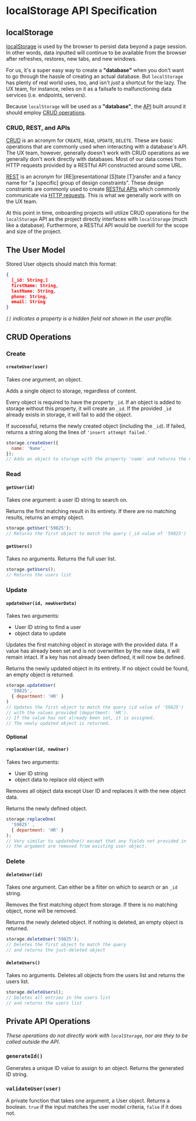 # localStorage API Specification

## localStorage
[localStorage](https://developer.mozilla.org/en-US/docs/Web/API/Storage/LocalStorage) is used by the browser to persist data beyond a page session. In other words, data inputted will continue to be available from the browser after refreshes, restores, new tabs, and new windows.

For us, it's a super easy way to create a **"**database**"** when you don't want to go through the hassle of creating an actual database. But `localStorage` has plenty of real world uses, too, and isn't _just_ a shortcut for the lazy. The UX team, for instance, relies on it as a failsafe to malfunctioning data services (i.e. endpoints, servers).

Because `localStorage` will be used as a **"**database**"**, the [API](https://developer.mozilla.org/en-US/docs/Learn/JavaScript/Client-side_web_APIs/Introduction#What_are_APIs) built around it should employ [CRUD operations](https://developer.mozilla.org/en-US/docs/Glossary/CRUD).

### CRUD, REST, and APIs
[CRUD](https://developer.mozilla.org/en-US/docs/Glossary/CRUD) is an acronym for `CREATE`, `READ`, `UPDATE`, `DELETE`. These are basic operations that are commonly used when interacting with a database's API. The UX team, however, generally doesn't work with CRUD operations as we generally don't work directly with databases. Most of our data comes from HTTP requests provided by a RESTful API constructed around some URL.

[REST](https://developer.mozilla.org/en-US/docs/Glossary/REST) is an acronym for [RE]presentational [S]tate [T]ransfer and a fancy name for "a [specific] group of design constraints". These design constraints are commonly used to create [RESTful APIs](https://www.restapitutorial.com/) which commonly communicate via [HTTP requests](https://developer.mozilla.org/en-US/docs/Web/HTTP). This is what we generally work with on the UX team.

At this point in time, onboarding projects will utilize CRUD operations for the `localStorage` API as the project directly interfaces with `localStorage` (much like a database). Furthermore, a RESTful API would be overkill for the scope and size of the project.

## The User Model
Stored User objects should match this format:
  ```json
  {
    [_id: String,]
    firstName: String,
    lastName: String,
    phone: String,
    email: String
  }
  ```
*`[]` indicates a property is a hidden field not shown in the user profile.*

## CRUD Operations

### Create
#### `createUser(user)`
Takes one argument, an object.

Adds a single object to storage, regardless of content.

Every object is required to have the property `_id`. If an object is added to storage without this property, it will create an `_id`. If the provided `_id` already exists in storage, it will fail to add the object.

If successful, returns the newly created object (including the `_id`). If failed, returns a string along the lines of `'insert attempt failed.'`
```js
storage.createUser({
  name: 'Name',
});
// Adds an object to storage with the property 'name' and returns the newly created object.
```

### Read
#### `getUser(id)`
Takes one argument: a user ID string to search on.

Returns the first matching result in its entirety. If there are no matching results, returns an empty object.
```js
storage.getUser('59825');
// Returns the first object to match the query (_id value of '59825')
```

#### `getUsers()`
Takes no arguments. Returns the full user list.
```js
storage.getUsers();
// Returns the users list
```

### Update
#### `updateUser(id, newUserData)`
Takes two arguments:
- User ID string to find a user
- object data to update

Updates the first matching object in storage with the provided data. If a value has already been set and is not overwritten by the new data, it will remain intact. If a key has not already been defined, it will now be defined.

Returns the newly updated object in its entirety. If no object could be found, an empty object is returned.
```js
storage.updateUser(
  '59825',
  { department: 'HR' }
)
// Updates the first object to match the query (id value of '59825')
// with the values provided (department: 'HR').
// If the value has not already been set, it is assigned.
// The newly updated object is returned.
```

#### Optional
#### `replaceUser(id, newUser)`
Takes two arguments:
- User ID string
- object data to replace old object with

Removes all object data except User ID and replaces it with the new object data.

Returns the newly defined object.
```js
storage.replaceOne(
  '59825' ,
  { department: 'HR' }
);
// Very similar to updateOne() except that any fields not provided in
// the argument are removed from existing user object.
```

### Delete
#### `deleteUser(id)`
Takes one argument. Can either be a filter on which to search or an `_id` string.

Removes the first matching object from storage. If there is no matching object, none will be removed.

Returns the newly deleted object. If nothing is deleted, an empty object is returned.
```js
storage.deleteUser('59825');
// Deletes the first object to match the query
// and returns the just-deleted object
```

#### `deleteUsers()`
Takes no arguments. Deletes all objects from the users list and returns the users list.
```js
storage.deleteUsers();
// Deletes all entries in the users list
// and returns the users list
```

## Private API Operations
*These operations do not directly work with `localStorage`, nor are they to be called outside the API.*

### `generateId()`
Generates a unique ID value to assign to an object.
Returns the generated ID string.

### `validateUser(user)`
A private function that takes one argument, a User object.
Returns a boolean. `true` if the input matches the user model criteria,
`false` if it does not.
